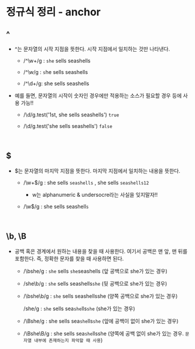 # 정규식 정리 - anchor

## ^

- ^는 문자열의 시작 지점을 뜻한다. 시작 지점에서 일치하는 것만 나타낸다.

  - /^\w+/g : `she` sells seashells

  - /^\w/g : `s`he sells seashells

  - /^\d+/g: she sells seashells

- 예를 들면, 문자열의 시작이 숫자인 경우에만 적용하는 소스가 필요할 경우 등에 사용 가능!!

  - /\d/g.test('1st, she sells seashells') `true`

  - /\d/g.test('she sells seashells') `false`

<br />

## \$

- \$는 문자열의 마지막 지점을 뜻한다. 마지막 지점에서 일치하는 내용을 뜻한다.

  - /\w+\$/g : she sells `seashells` , she sells `seashells12`

    - w는 alphanumeric & undersocre라는 사실을 잊지말자!!

  - /\w\$/g : she sells seashell`s`

<br />

## \b, \B

- 공백 혹은 경계에서 원하는 내용을 찾을 때 사용한다. 여기서 공백은 맨 앞, 맨 뒤를 포함한다. 즉, 정확한 문자를 찾을 때 사용하면 된다.

  - /\bshe/g : `she` sells `she`seashells (앞 공백으로 she가 있는 경우)

  - /she\b/g : `she` sells seashells`she` (뒷 공백으로 she가 있는 경우)

  - /\bshe\b/g : `she` sells seashellsshe (양쪽 공백으로 she가 있는 경우)

    /she/g : `she` sells sea`she`lls`she` (she가 있는 경우)

  - /\Bshe/g : she sells sea`she`lls`she` (앞에 공백이 없이 she가 있는 경우)

  - /\Bshe\B/g : she sells sea`she`llsshe (양쪽에 공백 없이 she가 있는 경우. `문자열 내부에 존재하는지 파악할 때 사용`)
